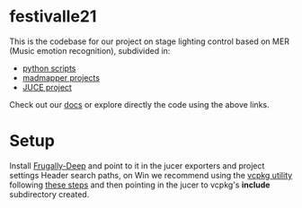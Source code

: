 # festivalle21

This is the codebase for our project on stage lighting control based on MER (Music emotion recognition), subdivided in:
* [python scripts](https://github.com/ammlyy/festivalle21/tree/main/py)
* [madmapper projects](https://github.com/ammlyy/festivalle21/tree/main/madmapper)
* [JUCE project](https://github.com/ammlyy/festivalle21/tree/main/Festivalle21)

Check out our [docs](https://github.com/ammlyy/festivalle21/wiki) or explore directly the code using the above links. 


# Setup
Install [Frugally-Deep](https://github.com/Dobiasd/frugally-deep) and point to it in the jucer exporters and project settings Header search paths, on Win we recommend using the [vcpkg utility](https://github.com/microsoft/vcpkg) following [these steps](https://github.com/microsoft/vcpkg#getting-started) and then pointing in the jucer to vcpkg's **include** subdirectory created.
